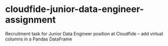 # cloudfide-junior-data-engineer-assignment
Recruitment task for Junior Data Engineer position at Cloudfide – add virtual columns in a Pandas DataFrame
